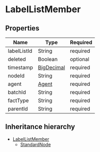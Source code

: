 

# LabelListMember

## Properties

Name | Type | Required
-------- | -------- | --------
labelListId | String | required
deleted | Boolean | optional
timestamp | [BigDecimal](BigDecimal.md) | required
nodeId | String | required
agent | [Agent](Agent.md) | required
batchId | String | required
factType | String | required
parentId | String | required




## Inheritance hierarchy


* [LabelListMember](LabelListMember.md)
    * [StandardNode](StandardNode.md)
